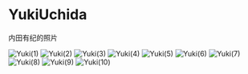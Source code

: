 # YukiUchida
内田有纪的照片

![Yuki(1)](Yuki(1) "内田有纪")
![Yuki(2)](Yuki(2) "内田有纪")
![Yuki(3)](Yuki(3) "内田有纪")
![Yuki(4)](Yuki(4) "内田有纪")
![Yuki(5)](Yuki(5) "内田有纪")
![Yuki(6)](Yuki(6) "内田有纪")
![Yuki(7)](Yuki(7) "内田有纪")
![Yuki(8)](Yuki(8) "内田有纪")
![Yuki(9)](Yuki(9) "内田有纪")
![Yuki(10)](Yuki(10) "内田有纪")
